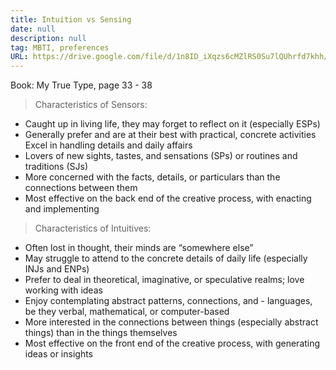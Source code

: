```yaml
---
title: Intuition vs Sensing
date: null
description: null
tag: MBTI, preferences
URL: https://drive.google.com/file/d/1n8ID_iXqzs6cMZlRS0Su7lQUhrfd7khh/view?usp=sharing
---
```


Book: My True Type, page 33 - 38

> Characteristics of Sensors:
- Caught up in living life, they may forget to reflect on it (especially ESPs) 
- Generally prefer and are at their best with practical, concrete activities Excel in handling details and daily affairs
- Lovers of new sights, tastes, and sensations (SPs) or routines and traditions (SJs)
- More concerned with the facts, details, or particulars than the connections between them
- Most effective on the back end of the creative process, with enacting and implementing

> Characteristics of Intuitives:
- Often lost in thought, their minds are “somewhere else”
- May struggle to attend to the concrete details of daily life (especially INJs and ENPs)
- Prefer to deal in theoretical, imaginative, or speculative realms; love working with ideas
- Enjoy contemplating abstract patterns, connections, and - languages, be they verbal, mathematical, or computer-based
- More interested in the connections between things (especially abstract things) than in the things themselves
- Most effective on the front end of the creative process, with generating ideas or insights

